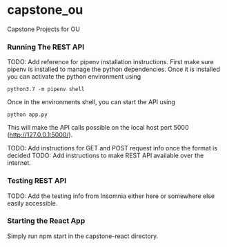 # capstone_ou
Capstone Projects for OU


### Running The REST API

TODO: Add reference for pipenv installation instructions.
First make sure pipenv is installed to manage the python dependencies. Once it is installed you can activate the python environment using

```
python3.7 -m pipenv shell
```

Once in the environments shell, you can start the API using
```
python app.py
```

This will make the API calls possible on the local host port 5000 (http://127.0.0.1:5000/).

TODO: Add instructions for GET and POST request info once the format is decided
TODO: Add instructions to make REST API available over the internet.

### Testing REST API
TODO: Add the testing info from Insomnia either here or somewhere else easily accessible.

### Starting the React App

Simply run npm start in the capstone-react directory.

